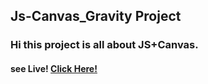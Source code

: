 ## Js-Canvas_Gravity Project

### Hi this project is all about JS+Canvas.

#### see Live! [ Click Here! ](https://ryan-riaz.github.io/Js-Canvas-Gravity/)
